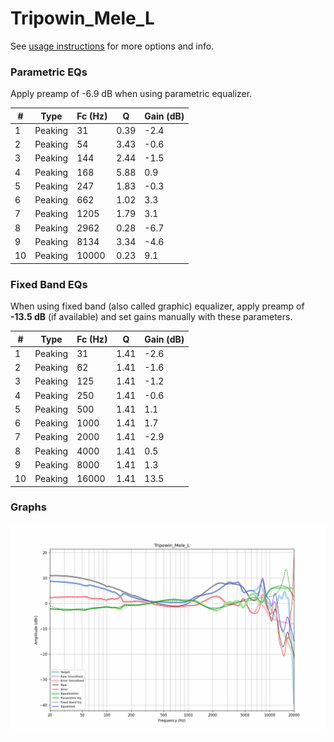 # Tripowin_Mele_L
See [usage instructions](https://github.com/jaakkopasanen/AutoEq#usage) for more options and info.

### Parametric EQs
Apply preamp of -6.9 dB when using parametric equalizer.

|   # | Type    |   Fc (Hz) |    Q |   Gain (dB) |
|-----|---------|-----------|------|-------------|
|   1 | Peaking |        31 | 0.39 |        -2.4 |
|   2 | Peaking |        54 | 3.43 |        -0.6 |
|   3 | Peaking |       144 | 2.44 |        -1.5 |
|   4 | Peaking |       168 | 5.88 |         0.9 |
|   5 | Peaking |       247 | 1.83 |        -0.3 |
|   6 | Peaking |       662 | 1.02 |         3.3 |
|   7 | Peaking |      1205 | 1.79 |         3.1 |
|   8 | Peaking |      2962 | 0.28 |        -6.7 |
|   9 | Peaking |      8134 | 3.34 |        -4.6 |
|  10 | Peaking |     10000 | 0.23 |         9.1 |

### Fixed Band EQs
When using fixed band (also called graphic) equalizer, apply preamp of **-13.5 dB** (if available) and set gains manually with these parameters.

|   # | Type    |   Fc (Hz) |    Q |   Gain (dB) |
|-----|---------|-----------|------|-------------|
|   1 | Peaking |        31 | 1.41 |        -2.6 |
|   2 | Peaking |        62 | 1.41 |        -1.6 |
|   3 | Peaking |       125 | 1.41 |        -1.2 |
|   4 | Peaking |       250 | 1.41 |        -0.6 |
|   5 | Peaking |       500 | 1.41 |         1.1 |
|   6 | Peaking |      1000 | 1.41 |         1.7 |
|   7 | Peaking |      2000 | 1.41 |        -2.9 |
|   8 | Peaking |      4000 | 1.41 |         0.5 |
|   9 | Peaking |      8000 | 1.41 |         1.3 |
|  10 | Peaking |     16000 | 1.41 |        13.5 |

### Graphs
![](./Tripowin_Mele_L.png)
